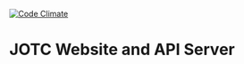 [![Code Climate](https://codeclimate.com/github/mgwalker/jotc-website/badges/gpa.svg)](https://codeclimate.com/github/mgwalker/jotc-website)

# JOTC Website and API Server
